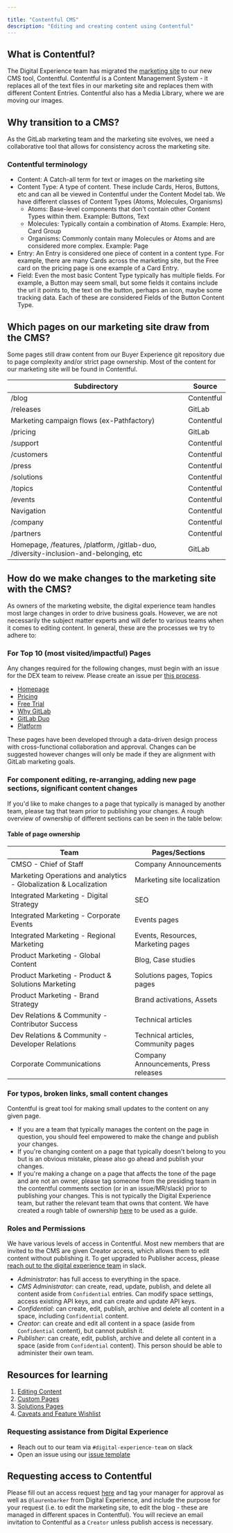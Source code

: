 ```yaml
---

title: "Contentful CMS"
description: "Editing and creating content using Contentful"
---
```



## What is Contentful?

The Digital Experience team has migrated the [marketing site](https://about.gitlab.com/) to our new CMS tool, Contentful. Contentful is a Content Management System - it replaces all of the text files in our marketing site and replaces them with different Content Entries. Contentful also has a Media Library, where we are moving our images. 

## Why transition to a CMS? 

As the GitLab marketing team and the marketing site evolves, we need a collaborative tool that allows for consistency across the marketing site. 

### Contentful terminology

- Content: A Catch-all term for text or images on the marketing site
- Content Type: A type of content. These include Cards, Heros, Buttons, etc and can all be viewed in Contentful under the Content Model tab. We have different classes of Content Types (Atoms, Molecules, Organisms)
  - Atoms: Base-level components that don't contain other Content Types within them. Example: Buttons, Text
  - Molecules: Typically contain a combination of Atoms. Example: Hero, Card Group
  - Organisms: Commonly contain many Molecules or Atoms and are considered more complex. Example: Page
- Entry: An Entry is considered one piece of content in a content type. For example, there are many Cards across the marketing site, but the Free card on the pricing page is one example of a Card Entry.
- Field: Even the most basic Content Type typically has multiple fields. For example, a Button may seem small, but some fields it contains include the url it points to, the text on the button, perhaps an icon, maybe some tracking data. Each of these are considered Fields of the Button Content Type. 

## Which pages on our marketing site draw from the CMS?

Some pages still draw content from our Buyer Experience git repository due to page complexity and/or strict page ownership. Most of the content for our marketing site will be found in Contentful.

| Subdirectory                                                | Source      |
| ---------------------------------------------------------- | ----------- |
| /blog                                                      | Contentful |
| /releases                                                  | GitLab     |
| Marketing campaign flows (ex-Pathfactory)                  | Contentful |
| /pricing                                                   | GitLab     |
| /support                                                   | Contentful |
| /customers                                                 | Contentful |
| /press                                                     | Contentful |
| /solutions                                                 | Contentful |
| /topics                                                    | Contentful |
| /events                                                    | Contentful |
| Navigation                                                 | Contentful     |
| /company                                                   | Contentful |
| /partners                                                  | Contentful |
| Homepage, /features, /platform, /gitlab-duo, /diversity-inclusion-and-belonging, etc | GitLab     |


## How do we make changes to the marketing site with the CMS?

As owners of the marketing website, the digital experience team handles most large changes in order to drive business goals. However, we are not necessarily the subject matter experts and will defer to various teams when it comes to editing content. In general, these are the processes we try to adhere to:

### For Top 10 (most visited/impactful) Pages

Any changes required for the following changes, must begin with an issue for the DEX team to reivew. Please create an issue per [this process](https://handbook.gitlab.com/handbook/marketing/digital-experience/#issue-template-to-submit-an-idea-to-drive-our-business-goals). 

- [Homepage](https://about.gitlab.com/)
- [Pricing](https://about.gitlab.com/pricing/)
- [Free Trial](https://about.gitlab.com/free-trial/devsecops/)
- [Why GitLab](https://about.gitlab.com/why-gitlab/) 
- [GitLab Duo](https://about.gitlab.com/gitlab-duo/)
- [Platform](https://about.gitlab.com/platform/)

These pages have been developed through a data-driven design process with cross-functional collaboration and approval. Changes can be suggested however changes will only be made if they are alignment with GitLab marketing goals. 

### For component editing, re-arranging, adding new page sections, significant content changes

If you'd like to make changes to a page that typically is managed by another team, please tag that team prior to publishing your changes. A rough overview of ownership of different sections can be seen in the table below:

#### Table of page ownership

| Team | Pages/Sections |
| ------ | ------ |
| CMSO - Chief of Staff |Company Announcements |
| Marketing Operations and analytics - Globalization & Localization | Marketing site localization |
| Integrated Marketing - Digital Strategy | SEO |
| Integrated Marketing - Corporate Events | Events pages |
| Integrated Marketing - Regional Marketing | Events, Resources, Marketing pages |
| Product Marketing - Global Content | Blog, Case studies |
| Product Marketing - Product & Solutions Marketing | Solutions pages, Topics pages |
| Product Marketing - Brand Strategy | Brand activations, Assets |
| Dev Relations & Community - Contributor Success | Technical articles |
| Dev Relations & Community - Developer Relations | Technical articles, Community pages |
| Corporate Communications | Company Announcements, Press releases |

### For typos, broken links, small content changes

Contentful is great tool for making small updates to the content on any given page. 

- If you are a team that typically manages the content on the page in question, you should feel empowered to make the change and publish your changes. 
- If you're changing content on a page that typically doesn't belong to you but is an obvious mistake, please also go ahead and publish your changes.
- If you're making a change on a page that affects the tone of the page and are not an owner, please tag someone from the presiding team in the contentful comments section (or in an issue/MR/slack) prior to publishing your changes. This is not typically the Digital Experience team, but rather the relevant team that owns that content. We have created a rough table of ownership [here](#table-of-page-ownership) to be used as a guide. 

### Roles and Permissions

We have various levels of access in Contentful. Most new members that are invited to the CMS are given Creator access, which allows them to edit content without publishing it. To get upgraded to Publisher access, please [reach out to the digital experience team](#requesting-assistance-from-digital-experience) in slack.

- *Administrator*: has full access to everything in the space.
- *CMS Administrator*: can create, read, update, publish, and delete all content aside from `Confidential` entries. Can modify space settings, access existing API keys, and can create and update API keys.
- *Confidential*: can create, edit, publish, archive and delete all content in a space, including `Confidential` content.
- *Creator*: can create and edit all content in a space (aside from `Confidential` content), but cannot publish it.
- *Publisher*: can create, edit, publish, archive and delete all content in a space (aside from `Confidential` content). This person should be able to administer their own team.

## Resources for learning 

1. [Editing Content](/handbook/marketing/digital-experience/contentful-cms/editing-content)
2. [Custom Pages](/handbook/marketing/digital-experience/contentful-cms/custom-pages)
2. [Solutions Pages](/handbook/marketing/digital-experience/contentful-cms/solutions-pages)
4. [Caveats and Feature Wishlist](/handbook/marketing/digital-experience/contentful-cms/wishlist)

### Requesting assistance from Digital Experience

- Reach out to our team via `#digital-experience-team` on slack
- Open an issue using our [issue template](https://gitlab.com/gitlab-com/marketing/digital-experience/buyer-experience/-/issues/new#)

## Requesting access to Contentful

Please fill out an access request [here](https://gitlab.com/gitlab-com/team-member-epics/access-requests/-/issues/) and tag your manager for approval as well as `@laurenbarker` from Digital Experience, and include the purpose for your request (i.e. to edit the marketing site, to edit the blog - these are managed in different spaces in Contentful). You will recieve an email invitation to Contentful as a `Creator` unless publish access is necessary. 




